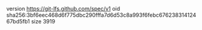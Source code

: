 version https://git-lfs.github.com/spec/v1
oid sha256:3bf6eec468d6f775dbc290fffa7d6d53c8a993f6febc67623831412467bd5fb1
size 3919
